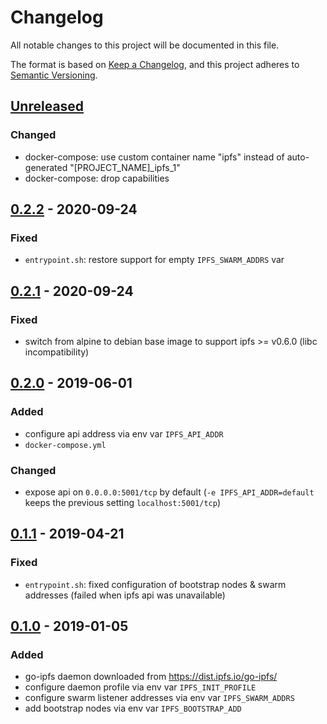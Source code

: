# Changelog
All notable changes to this project will be documented in this file.

The format is based on [Keep a Changelog](https://keepachangelog.com/en/1.0.0/),
and this project adheres to [Semantic Versioning](https://semver.org/spec/v2.0.0.html).

## [Unreleased]
### Changed
- docker-compose: use custom container name "ipfs" instead of auto-generated "\[PROJECT_NAME\]_ipfs_1"
- docker-compose: drop capabilities

## [0.2.2] - 2020-09-24
### Fixed
- `entrypoint.sh`: restore support for empty `IPFS_SWARM_ADDRS` var

## [0.2.1] - 2020-09-24
### Fixed
- switch from alpine to debian base image to support ipfs >= v0.6.0 (libc incompatibility)

## [0.2.0] - 2019-06-01
### Added
- configure api address via env var `IPFS_API_ADDR`
- `docker-compose.yml`

### Changed
- expose api on `0.0.0.0:5001/tcp` by default
  (`-e IPFS_API_ADDR=default` keeps the previous setting `localhost:5001/tcp`)

## [0.1.1] - 2019-04-21
### Fixed
- `entrypoint.sh`: fixed configuration of bootstrap nodes & swarm addresses
  (failed when ipfs api was unavailable)

## [0.1.0] - 2019-01-05
### Added
- go-ipfs daemon downloaded from https://dist.ipfs.io/go-ipfs/
- configure daemon profile via env var `IPFS_INIT_PROFILE`
- configure swarm listener addresses via env var `IPFS_SWARM_ADDRS`
- add bootstrap nodes via env var `IPFS_BOOTSTRAP_ADD`

[Unreleased]: https://github.com/fphammerle/docker-ipfs/compare/0.2.2...HEAD
[0.2.2]: https://github.com/fphammerle/docker-ipfs/compare/0.2.1...0.2.2
[0.2.1]: https://github.com/fphammerle/docker-ipfs/compare/0.2.0...0.2.1
[0.2.0]: https://github.com/fphammerle/docker-ipfs/compare/0.1.1...0.2.0
[0.1.1]: https://github.com/fphammerle/docker-ipfs/compare/0.1.0...0.1.1
[0.1.0]: https://github.com/fphammerle/docker-ipfs/tree/0.1.0
